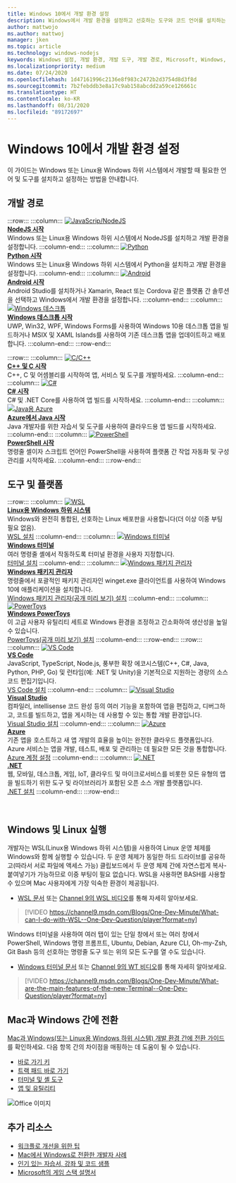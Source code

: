 ```yaml
---
title: Windows 10에서 개발 환경 설정
description: Windows에서 개발 환경을 설정하고 선호하는 도구와 코드 언어를 설치하는 데 도움이 되는 가이드입니다. Python, NodeJS, VS Code, Git, Bash, Linux 도구 및 명령, Android Studio 등 무엇을 선택하든, Windows 터미널 및 WSL 같은 훌륭한 최신 도구를 사용할 수 있습니다.
author: mattwojo
ms.author: mattwoj
manager: jken
ms.topic: article
ms.technology: windows-nodejs
keywords: Windows 설정, 개발 환경, 개발 도구, 개발 경로, Microsoft, Windows, 개발자, 팁, 성능, WSL, 터미널, nodejs, python
ms.localizationpriority: medium
ms.date: 07/24/2020
ms.openlocfilehash: 1d47161996c2136e8f983c2472b2d3754d8d3f8d
ms.sourcegitcommit: 7b2febddb3e8a17c9ab158abcdd2a59ce126661c
ms.translationtype: HT
ms.contentlocale: ko-KR
ms.lasthandoff: 08/31/2020
ms.locfileid: "89172697"
---
```

# <a name="set-up-your-development-environment-on-windows-10"></a>Windows 10에서 개발 환경 설정

이 가이드는 Windows 또는 Linux용 Windows 하위 시스템에서 개발할 때 필요한 언어 및 도구를 설치하고 설정하는 방법을 안내합니다.

## <a name="development-paths"></a>개발 경로

:::row:::
    :::column:::
       [![JavaScrip/NodeJS](../images/nodejs-logo.png)](../nodejs/index.yml)<br>
        **[NodeJS 시작](../nodejs/index.yml)**<br>
        Windows 또는 Linux용 Windows 하위 시스템에서 NodeJS를 설치하고 개발 환경을 설정합니다.
    :::column-end:::
    :::column:::
       [![Python](../images/python-logo.png)](../python/index.yml)<br>
        **[Python 시작](../python/index.yml)**<br>
        Windows 또는 Linux용 Windows 하위 시스템에서 Python을 설치하고 개발 환경을 설정합니다.
    :::column-end:::
    :::column:::
       [![Android](../images/android-logo.png)](/windows/android)<br>
        **[Android 시작](/windows/android)**<br>
        Android Studio를 설치하거나 Xamarin, React 또는 Cordova 같은 플랫폼 간 솔루션을 선택하고 Windows에서 개발 환경을 설정합니다.
    :::column-end:::
    :::column:::
       [![Windows 데스크톱](../images/windows-logo.png)](../apps/index.yml)<br>
        **[Windows 데스크톱 시작](../apps/index.yml)**<br>
        UWP, Win32, WPF, Windows Forms를 사용하여 Windows 10용 데스크톱 앱을 빌드하거나 MSIX 및 XAML Islands를 사용하여 기존 데스크톱 앱을 업데이트하고 배포합니다.
    :::column-end:::
:::row-end:::

:::row:::
    :::column:::
       [![C/C++](../images/c-logo.png)](/cpp/)<br>
        **[C++ 및 C 시작](/cpp/)**<br>
        C++, C 및 어셈블리를 시작하여 앱, 서비스 및 도구를 개발하세요.
    :::column-end:::
    :::column:::
       [![C#](../images/csharp-logo.png)](/dotnet/csharp/)<br>
        **[C# 시작](/dotnet/csharp/)**<br>
        C# 및 .NET Core를 사용하여 앱 빌드를 시작하세요.
    :::column-end:::
    :::column:::
       [![Java용 Azure](../images/java-logo.png)](/azure/developer/java/)<br>
        **[Azure에서 Java 시작](/azure/developer/java/)**<br>
        Java 개발자를 위한 자습서 및 도구를 사용하여 클라우드용 앱 빌드를 시작하세요.
    :::column-end:::
    :::column:::
       [![PowerShell](../images/powershell.png)](/powershell/)<br>
        **[PowerShell 시작](/powershell/)**<br>
        명령줄 셸이자 스크립트 언어인 PowerShell을 사용하여 플랫폼 간 작업 자동화 및 구성 관리를 시작하세요.
    :::column-end:::
:::row-end:::

## <a name="tools-and-platforms"></a>도구 및 플랫폼

:::row:::
    :::column:::
       [![WSL](../images/windows-linux-dev-env.png)](/windows/wsl/)<br>
        **[Linux용 Windows 하위 시스템](/windows/wsl/)**<br>
        Windows와 완전히 통합된, 선호하는 Linux 배포판을 사용합니다(더 이상 이중 부팅 필요 없음).<br>
        [WSL 설치](/windows/wsl/install-win10)
    :::column-end:::
    :::column:::
       [![Windows 터미널](../images/terminal.png)](/windows/terminal/)<br>
        **[Windows 터미널](/windows/terminal/)**<br>
        여러 명령줄 셸에서 작동하도록 터미널 환경을 사용자 지정합니다.
        <br>
        [터미널 설치](https://www.microsoft.com/p/windows-terminal/9n0dx20hk701?rtc=1&activetab=pivot:overviewtab)
    :::column-end:::
    :::column:::
       [![Windows 패키지 관리자](../images/winget.png)](../package-manager/index.md)<br>
        **[Windows 패키지 관리자](../package-manager/index.md)**<br>
        명령줄에서 포괄적인 패키지 관리자인 winget.exe 클라이언트를 사용하여 Windows 10에 애플리케이션을 설치합니다.<br>
        [Windows 패키지 관리자(공개 미리 보기) 설치](../package-manager/winget/index.md#install-winget)
    :::column-end:::
    :::column:::
       [![PowerToys](../images/powertoys.png)](https://github.com/microsoft/PowerToys)<br>
        **[Windows PowerToys](https://github.com/microsoft/PowerToys)**<br>
        이 고급 사용자 유틸리티 세트로 Windows 환경을 조정하고 간소화하여 생산성을 높일 수 있습니다.<br>
        [PowerToys(공개 미리 보기) 설치](https://github.com/microsoft/PowerToys#installing-and-running-microsoft-powertoys)
    :::column-end:::
:::row-end:::
:::row:::
    :::column:::
       [![VS Code](../images/Vscode.png)](https://code.visualstudio.com/docs)<br>
        **[VS Code](https://code.visualstudio.com/docs)**<br>
        JavaScript, TypeScript, Node.js, 풍부한 확장 에코시스템(C++, C#, Java, Python, PHP, Go) 및 런타임(예: .NET 및 Unity)을 기본적으로 지원하는 경량의 소스 코드 편집기입니다.<br>
        [VS Code 설치](https://code.visualstudio.com/download)
    :::column-end:::
    :::column:::
       [![Visual Studio](../images/visualstudio.png)](/visualstudio/windows/)<br>
        **[Visual Studio](/visualstudio/windows/)**<br>
        컴파일러, intellisense 코드 완성 등의 여러 기능을 포함하여 앱을 편집하고, 디버그하고, 코드를 빌드하고, 앱을 게시하는 데 사용할 수 있는 통합 개발 환경입니다.<br>
        [Visual Studio 설치](/visualstudio/install/install-visual-studio)
    :::column-end:::
    :::column:::
       [![Azure](../images/Azure.png)](/azure/guides/developer/azure-developer-guide)<br>
        **[Azure](/azure/guides/developer/azure-developer-guide)**<br>
        기존 앱을 호스트하고 새 앱 개발의 효율을 높이는 완전한 클라우드 플랫폼입니다. Azure 서비스는 앱을 개발, 테스트, 배포 및 관리하는 데 필요한 모든 것을 통합합니다.<br>
        [Azure 계정 설정](https://azure.microsoft.com/free/)
    :::column-end:::
    :::column:::
       [![.NET](../images/net.png)](https://dotnet.microsoft.com/)<br>
        **[.NET](/dotnet/standard/get-started/)**<br>
        웹, 모바일, 데스크톱, 게임, IoT, 클라우드 및 마이크로서비스를 비롯한 모든 유형의 앱을 빌드하기 위한 도구 및 라이브러리가 포함된 오픈 소스 개발 플랫폼입니다.<br>
        [.NET 설치](https://dotnet.microsoft.com/download)
    :::column-end:::
:::row-end:::

<br>

## <a name="run-windows-and-linux"></a>Windows 및 Linux 실행

개발자는 WSL(Linux용 Windows 하위 시스템)을 사용하여 Linux 운영 체제를 Windows와 함께 실행할 수 있습니다. 두 운영 체제가 동일한 하드 드라이브를 공유하고(따라서 서로 파일에 액세스 가능) 클립보드에서 두 운영 체제 간에 자연스럽게 복사-붙여넣기가 가능하므로 이중 부팅이 필요 없습니다. WSL을 사용하면 BASH를 사용할 수 있으며 Mac 사용자에게 가장 익숙한 환경이 제공됩니다.
- [WSL 문서](/windows/wsl) 또는 [Channel 9의 WSL 비디오](https://channel9.msdn.com/Search?term=wsl&lang-en=true)를 통해 자세히 알아보세요.

> [!VIDEO https://channel9.msdn.com/Blogs/One-Dev-Minute/What-can-I-do-with-WSL--One-Dev-Question/player?format=ny]

Windows 터미널을 사용하여 여러 탭이 있는 단일 창에서 또는 여러 창에서 PowerShell, Windows 명령 프롬프트, Ubuntu, Debian, Azure CLI, Oh-my-Zsh, Git Bash 등의 선호하는 명령줄 도구 또는 위의 모든 도구를 열 수도 있습니다.

- [Windows 터미널 문서](/windows/terminal) 또는 [Channel 9의 WT 비디오](https://channel9.msdn.com/Search?term=windows%20terminal&lang-en=true)를 통해 자세히 알아보세요.

> [!VIDEO https://channel9.msdn.com/Blogs/One-Dev-Minute/What-are-the-main-features-of-the-new-Terminal--One-Dev-Question/player?format=ny]

## <a name="transitioning-between-mac-and-windows"></a>Mac과 Windows 간에 전환

[Mac과 Windows(또는 Linux용 Windows 하위 시스템) 개발 환경 간에 전환 가이드](./mac-to-windows.md)를 확인하세요. 다음 항목 간의 차이점을 매핑하는 데 도움이 될 수 있습니다.

* [바로 가기 키](./mac-to-windows.md#keyboard-shortcuts)
* [트랙 패드 바로 가기](./mac-to-windows.md#trackpad-shortcuts)
* [터미널 및 셸 도구](./mac-to-windows.md#terminal-and-shell)
* [앱 및 유틸리티](./mac-to-windows.md#apps-and-utilities)

![Office 이미지](../images/flashy-office3.png)

## <a name="additional-resources"></a>추가 리소스

* [워크플로 개선을 위한 팁](./tips.md)
* [Mac에서 Windows로 전환한 개발자 사례](./dev-stories.md)
* [인기 있는 자습서, 강좌 및 코드 샘플](./tutorials.md)
* [Microsoft의 게임 스택 설명서](/gaming/)